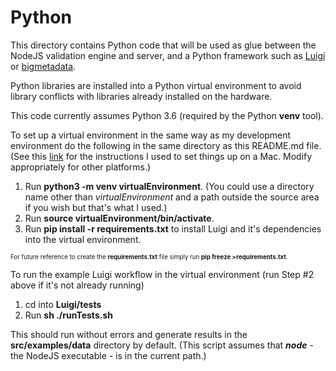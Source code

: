 # Python
This directory contains Python code that will be used as glue between the NodeJS validation engine and server,
and a Python framework such as [Luigi](http://luigi.readthedocs.io) or
[bigmetadata](https://github.com/CartoDB/bigmetadata).

Python libraries are installed into a Python virtual environment to avoid library conflicts with libraries
already installed on the hardware.

This code currently assumes Python 3.6 (required by the Python **venv** tool).

To set up a virtual environment in the same way as my development environment do the following in the same
directory as this README.md file. (See this
[link](https://packaging.python.org/installing/#creating-virtual-environments)
for the instructions I used to set things up on a Mac. Modify appropriately for other platforms.)

1. Run **python3 -m venv virtualEnvironment**. (You could use a directory name other than _virtualEnvironment_
 and a path outside the source area if you wish but that's what I used.)
2. Run **source virtualEnvironment/bin/activate**.
3. Run **pip install -r requirements.txt** to install Luigi and it's dependencies into the virtual environment.

<sub><sup>For future reference to create the **requirements.txt** file simply run **pip freeze >requirements.txt**.</sup></sub> 

To run the example Luigi workflow in the virtual environment (run Step #2 above if it's not already running)
1. cd into **Luigi/tests**
2. Run **sh ./runTests.sh**

This should run without errors and generate results in the **src/examples/data** directory by default. (This
script assumes that **_node_** - the NodeJS executable - is in the current path.)  
